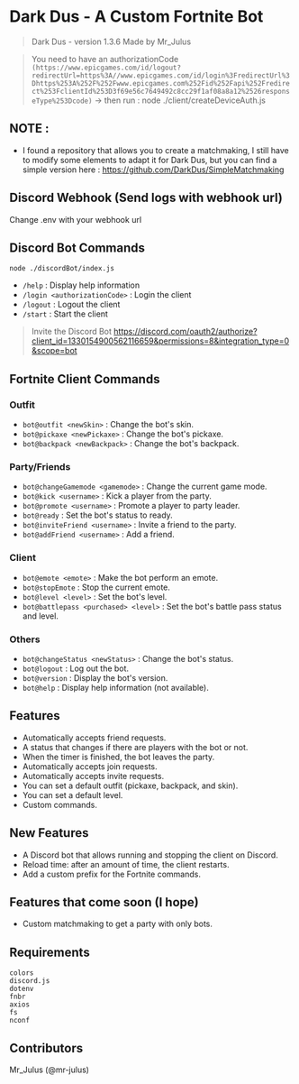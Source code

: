 # Dark Dus - A Custom Fortnite Bot
> Dark Dus -  version 1.3.6
Made by Mr_Julus

> You need to have an authorizationCode
```(https://www.epicgames.com/id/logout?redirectUrl=https%3A//www.epicgames.com/id/login%3FredirectUrl%3Dhttps%253A%252F%252Fwww.epicgames.com%252Fid%252Fapi%252Fredirect%253FclientId%253D3f69e56c7649492c8cc29f1af08a8a12%2526responseType%253Dcode)```
-> then run : node ./client/createDeviceAuth.js

## NOTE :
- I found a repository that allows you to create a matchmaking, I still have to modify some elements to adapt it for Dark Dus, but you can find a simple version here : https://github.com/DarkDus/SimpleMatchmaking

## Discord Webhook (Send logs with webhook url)
Change .env with your webhook url

## Discord Bot Commands
```node ./discordBot/index.js```
- `/help` : Display help information
- `/login <authorizationCode>` : Login the client
- `/logout` : Logout the client
- `/start` : Start the client
> Invite the Discord Bot
https://discord.com/oauth2/authorize?client_id=1330154900562116659&permissions=8&integration_type=0&scope=bot

## Fortnite Client Commands
### Outfit
- `bot@outfit <newSkin>` : Change the bot's skin.
- `bot@pickaxe <newPickaxe>` : Change the bot's pickaxe.
- `bot@backpack <newBackpack>` : Change the bot's backpack.

### Party/Friends
- `bot@changeGamemode <gamemode>` : Change the current game mode.
- `bot@kick <username>` : Kick a player from the party.
- `bot@promote <username>` : Promote a player to party leader.
- `bot@ready` : Set the bot's status to ready.
- `bot@inviteFriend <username>` : Invite a friend to the party.
- `bot@addFriend <username>` : Add a friend.

### Client
- `bot@emote <emote>` : Make the bot perform an emote.
- `bot@stopEmote` : Stop the current emote.
- `bot@level <level>` : Set the bot's level.
- `bot@battlepass <purchased> <level>` : Set the bot's battle pass status and level.

### Others
- `bot@changeStatus <newStatus>` : Change the bot's status.
- `bot@logout` : Log out the bot.
- `bot@version` : Display the bot's version.
- `bot@help` : Display help information (not available).

## Features
- Automatically accepts friend requests.
- A status that changes if there are players with the bot or not.
- When the timer is finished, the bot leaves the party.
- Automatically accepts join requests.
- Automatically accepts invite requests.
- You can set a default outfit (pickaxe, backpack, and skin).
- You can set a default level.
- Custom commands.

## New Features
- A Discord bot that allows running and stopping the client on Discord.
- Reload time: after an amount of time, the client restarts.
- Add a custom prefix for the Fortnite commands.

## Features that come soon (I hope)
- Custom matchmaking to get a party with only bots.

## Requirements
```text
colors
discord.js
dotenv
fnbr
axios
fs
nconf
```

## Contributors
Mr_Julus (@mr-julus)